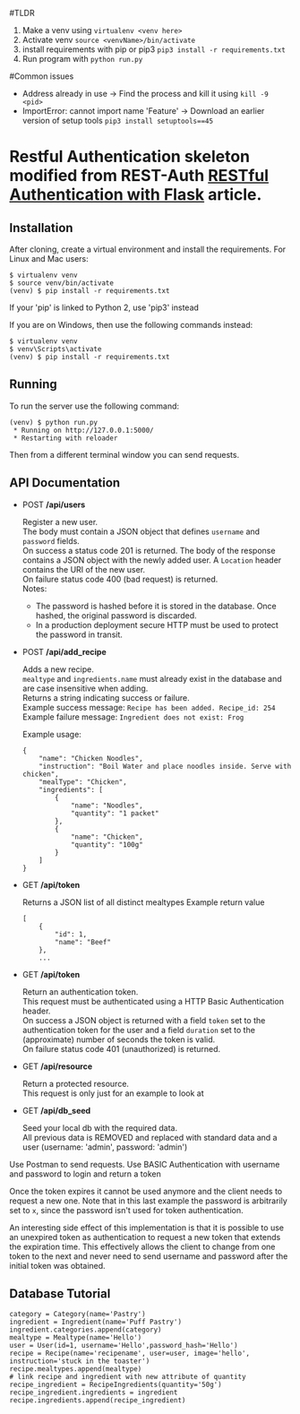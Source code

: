 #TLDR
1. Make a venv using `virtualenv <venv here>`
2. Activate venv `source <venvName>/bin/activate`
3. install requirements with pip or pip3 `pip3 install -r requirements.txt`
4. Run program with `python run.py`

#Common issues
- Address already in use -> Find the process and kill it using `kill -9 <pid>`
- ImportError: cannot import name 'Feature' -> Download an earlier version of setup tools `pip3 install setuptools==45`

Restful Authentication skeleton modified from REST-Auth [RESTful Authentication with Flask](http://blog.miguelgrinberg.com/post/restful-authentication-with-flask) article.
=========
Installation
------------

After cloning, create a virtual environment and install the requirements. For Linux and Mac users:

    $ virtualenv venv
    $ source venv/bin/activate
    (venv) $ pip install -r requirements.txt

If your 'pip' is linked to Python 2, use 'pip3' instead

If you are on Windows, then use the following commands instead:

    $ virtualenv venv
    $ venv\Scripts\activate
    (venv) $ pip install -r requirements.txt

Running
-------

To run the server use the following command:

    (venv) $ python run.py
     * Running on http://127.0.0.1:5000/
     * Restarting with reloader

Then from a different terminal window you can send requests.

API Documentation
-----------------

- POST **/api/users**

    Register a new user.<br>
    The body must contain a JSON object that defines `username` and `password` fields.<br>
    On success a status code 201 is returned. The body of the response contains a JSON object with the newly added user. A `Location` header contains the URI of the new user.<br>
    On failure status code 400 (bad request) is returned.<br>
    Notes:
    - The password is hashed before it is stored in the database. Once hashed, the original password is discarded.
    - In a production deployment secure HTTP must be used to protect the password in transit.

- POST **/api/add_recipe**

    Adds a new recipe.  
    `mealtype` and `ingredients.name` must already exist in the database and are case insensitive when adding.  
    Returns a string indicating success or failure.  
    Example success message: `Recipe has been added. Recipe_id: 254`  
    Example failure message: `Ingredient does not exist: Frog`  

    Example usage:  
    ```
    {
        "name": "Chicken Noodles",
        "instruction": "Boil Water and place noodles inside. Serve with chicken",
        "mealType": "Chicken",
        "ingredients": [
            {
                "name": "Noodles",
                "quantity": "1 packet"
            },
            {
                "name": "Chicken",
                "quantity": "100g"
            }
        ]
    }
    ```

- GET **/api/token**

    Returns a JSON list of all distinct mealtypes
    Example return value
    ```
    [
        {
            "id": 1,
            "name": "Beef"
        },
        ...
    ```

- GET **/api/token**

    Return an authentication token.<br>
    This request must be authenticated using a HTTP Basic Authentication header.<br>
    On success a JSON object is returned with a field `token` set to the authentication token for the user and a field `duration` set to the (approximate) number of seconds the token is valid.<br>
    On failure status code 401 (unauthorized) is returned.

- GET **/api/resource**

    Return a protected resource.<br>
    This request is only just for an example to look at

- GET **/api/db_seed**

    Seed your local db with the required data.<br>
    All previous data is REMOVED and replaced with standard data and a user (username: 'admin', password: 'admin')

Use Postman to send requests. Use BASIC Authentication with username and password to login and return a token

Once the token expires it cannot be used anymore and the client needs to request a new one. Note that in this last example the password is arbitrarily set to `x`, since the password isn't used for token authentication.

An interesting side effect of this implementation is that it is possible to use an unexpired token as authentication to request a new token that extends the expiration time. This effectively allows the client to change from one token to the next and never need to send username and password after the initial token was obtained.

Database Tutorial
-----------------

    category = Category(name='Pastry')
    ingredient = Ingredient(name='Puff Pastry')
    ingredient.categories.append(category)
    mealtype = Mealtype(name='Hello')
    user = User(id=1, username='Hello',password_hash='Hello')
    recipe = Recipe(name='recipename', user=user, image='hello', instruction='stuck in the toaster')
    recipe.mealtypes.append(mealtype)
    # link recipe and ingredient with new attribute of quantity
    recipe_ingredient = RecipeIngredients(quantity='50g')
    recipe_ingredient.ingredients = ingredient
    recipe.ingredients.append(recipe_ingredient)